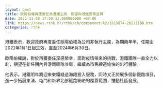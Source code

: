 ```yaml
---
layout: post
title: 歐陽伯權再獲委任為港鐵主席　期望與港鐵團隊並肩
date: 2021-11-08 17:50:12.000000000 +08:00
link: https://news.rthk.hk/rthk/ch/component/k2/1618874-20211108.htm
categories: rthk
---
```


港鐵表示，歡迎政府再度委任歐陽伯權為公司非執行主席，為期兩年半，任期由2022年1月1日起生效，直至2024年6月30日。

歐陽伯權說，對於再獲委任深感榮幸，面對疫情帶來的挑戰，港鐵團隊一直全力以赴，期望在新任期內與港鐵團隊並肩，繼續為市民締造愉快的出行體驗。

他表示，港鐵明年將迎來東鐵綫過海段投入服務，同時又正開展多個新鐵路項目，進一步拓展東涌、屯門和新界北部鐵路網絡的覆蓋範圍，推動社區發展。
